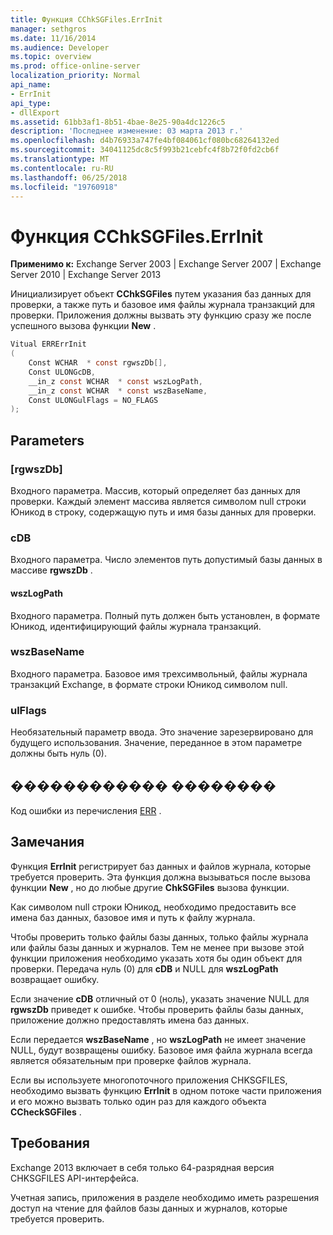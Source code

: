 ```yaml
---
title: Функция CChkSGFiles.ErrInit
manager: sethgros
ms.date: 11/16/2014
ms.audience: Developer
ms.topic: overview
ms.prod: office-online-server
localization_priority: Normal
api_name:
- ErrInit
api_type:
- dllExport
ms.assetid: 61bb3af1-8b51-4bae-8e25-90a4dc1226c5
description: 'Последнее изменение: 03 марта 2013 г.'
ms.openlocfilehash: d4b76933a747fe4bf084061cf080bc68264132ed
ms.sourcegitcommit: 34041125dc8c5f993b21cebfc4f8b72f0fd2cb6f
ms.translationtype: MT
ms.contentlocale: ru-RU
ms.lasthandoff: 06/25/2018
ms.locfileid: "19760918"
---
```

# <a name="cchksgfileserrinit-function"></a>Функция CChkSGFiles.ErrInit
  
**Применимо к:** Exchange Server 2003 | Exchange Server 2007 | Exchange Server 2010 | Exchange Server 2013
  
Инициализирует объект **CChkSGFiles** путем указания баз данных для проверки, а также путь и базовое имя файлы журнала транзакций для проверки. Приложения должны вызвать эту функцию сразу же после успешного вызова функции **New** . 
  
```cs
Vitual ERRErrInit  
(
    Const WCHAR  * const rgwszDb[],
    Const ULONGcDB,
    __in_z const WCHAR  * const wszLogPath,
    __in_z const WCHAR  * const wszBaseName,
    Const ULONGulFlags = NO_FLAGS
);

```

## <a name="parameters"></a>Parameters

### <a name="rgwszdb"></a>[rgwszDb]
  
Входного параметра. Массив, который определяет баз данных для проверки. Каждый элемент массива является символом null строки Юникод в строку, содержащую путь и имя базы данных для проверки.
    
### <a name="cdb"></a>cDB
  
Входного параметра. Число элементов путь допустимый базы данных в массиве **rgwszDb** . 
    
#### <a name="wszlogpath"></a>wszLogPath
  
Входного параметра. Полный путь должен быть установлен, в формате Юникод, идентифицирующий файлы журнала транзакций.
    
### <a name="wszbasename"></a>wszBaseName
  
Входного параметра. Базовое имя трехсимвольный, файлы журнала транзакций Exchange, в формате строки Юникод символом null.
    
### <a name="ulflags"></a>ulFlags
  
Необязательный параметр ввода. Это значение зарезервировано для будущего использования. Значение, переданное в этом параметре должны быть нуль (0).
    
## <a name="return-value"></a>������������ ��������

Код ошибки из перечисления [ERR](cchksgfiles-err-enumeration.md) . 
  
## <a name="remarks"></a>Замечания

Функция **ErrInit** регистрирует баз данных и файлов журнала, которые требуется проверить. Эта функция должна вызываться после вызова функции **New** , но до любые другие **ChkSGFiles** вызова функции. 
  
Как символом null строки Юникод, необходимо предоставить все имена баз данных, базовое имя и путь к файлу журнала.
  
Чтобы проверить только файлы базы данных, только файлы журнала или файлы базы данных и журналов. Тем не менее при вызове этой функции приложения необходимо указать хотя бы один объект для проверки. Передача нуль (0) для **cDB** и NULL для **wszLogPath** возвращает ошибку. 
  
Если значение **cDB** отличный от 0 (ноль), указать значение NULL для **rgwszDb** приведет к ошибке. Чтобы проверить файлы базы данных, приложение должно предоставлять имена баз данных. 
  
Если передается **wszBaseName** , но **wszLogPath** не имеет значение NULL, будут возвращены ошибку. Базовое имя файла журнала всегда является обязательным при проверке файлов журнала. 
  
Если вы используете многопоточного приложения CHKSGFILES, необходимо вызвать функцию **ErrInit** в одном потоке части приложения и его можно вызвать только один раз для каждого объекта **CCheckSGFiles** . 
  
## <a name="requirements"></a>Требования

Exchange 2013 включает в себя только 64-разрядная версия CHKSGFILES API-интерфейса.
  
Учетная запись, приложения в разделе необходимо иметь разрешения доступ на чтение для файлов базы данных и журналов, которые требуется проверить.
  

